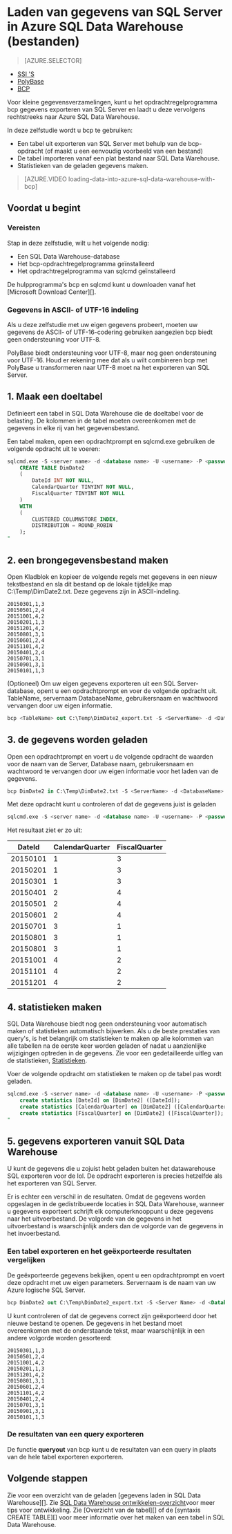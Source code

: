 <properties
   pageTitle="Laden van gegevens van SQL Server in Azure SQL Data Warehouse (bcp) | Microsoft Azure"
   description="Voor een kleine gegevensgrootte wordt bcp gegevens uit SQL Server om bestanden te exporteren en de gegevens rechtstreeks importeren in Azure SQL Data Warehouse."
   services="sql-data-warehouse"
   documentationCenter="NA"
   authors="lodipalm"
   manager="barbkess"
   editor=""/>

<tags
   ms.service="sql-data-warehouse"
   ms.devlang="NA"
   ms.topic="article"
   ms.tgt_pltfrm="NA"
   ms.workload="data-services"
   ms.date="06/30/2016"
   ms.author="lodipalm;barbkess;sonyama"/>


# <a name="load-data-from-sql-server-into-azure-sql-data-warehouse-flat-files"></a>Laden van gegevens van SQL Server in Azure SQL Data Warehouse (bestanden)

> [AZURE.SELECTOR]
- [SSI 'S](sql-data-warehouse-load-from-sql-server-with-integration-services.md)
- [PolyBase](sql-data-warehouse-load-from-sql-server-with-polybase.md)
- [BCP](sql-data-warehouse-load-from-sql-server-with-bcp.md)

Voor kleine gegevensverzamelingen, kunt u het opdrachtregelprogramma bcp gegevens exporteren van SQL Server en laadt u deze vervolgens rechtstreeks naar Azure SQL Data Warehouse.

In deze zelfstudie wordt u bcp te gebruiken:

- Een tabel uit exporteren van SQL Server met behulp van de bcp-opdracht (of maakt u een eenvoudig voorbeeld van een bestand)
- De tabel importeren vanaf een plat bestand naar SQL Data Warehouse.
- Statistieken van de geladen gegevens maken.

>[AZURE.VIDEO loading-data-into-azure-sql-data-warehouse-with-bcp]

## <a name="before-you-begin"></a>Voordat u begint

### <a name="prerequisites"></a>Vereisten

Stap in deze zelfstudie, wilt u het volgende nodig:

- Een SQL Data Warehouse-database
- Het bcp-opdrachtregelprogramma geïnstalleerd
- Het opdrachtregelprogramma van sqlcmd geïnstalleerd

De hulpprogramma's bcp en sqlcmd kunt u downloaden vanaf het [Microsoft Download Center][].

### <a name="data-in-ascii-or-utf-16-format"></a>Gegevens in ASCII- of UTF-16 indeling

Als u deze zelfstudie met uw eigen gegevens probeert, moeten uw gegevens de ASCII- of UTF-16-codering gebruiken aangezien bcp biedt geen ondersteuning voor UTF-8. 

PolyBase biedt ondersteuning voor UTF-8, maar nog geen ondersteuning voor UTF-16. Houd er rekening mee dat als u wilt combineren bcp met PolyBase u transformeren naar UTF-8 moet na het exporteren van SQL Server. 


## <a name="1-create-a-destination-table"></a>1. Maak een doeltabel

Definieert een tabel in SQL Data Warehouse die de doeltabel voor de belasting. De kolommen in de tabel moeten overeenkomen met de gegevens in elke rij van het gegevensbestand.

Een tabel maken, open een opdrachtprompt en sqlcmd.exe gebruiken de volgende opdracht uit te voeren:


```sql
sqlcmd.exe -S <server name> -d <database name> -U <username> -P <password> -I -Q "
    CREATE TABLE DimDate2
    (
        DateId INT NOT NULL,
        CalendarQuarter TINYINT NOT NULL,
        FiscalQuarter TINYINT NOT NULL
    )
    WITH
    (
        CLUSTERED COLUMNSTORE INDEX,
        DISTRIBUTION = ROUND_ROBIN
    );
"
```


## <a name="2-create-a-source-data-file"></a>2. een brongegevensbestand maken

Open Kladblok en kopieer de volgende regels met gegevens in een nieuw tekstbestand en sla dit bestand op de lokale tijdelijke map C:\Temp\DimDate2.txt. Deze gegevens zijn in ASCII-indeling.

```
20150301,1,3
20150501,2,4
20151001,4,2
20150201,1,3
20151201,4,2
20150801,3,1
20150601,2,4
20151101,4,2
20150401,2,4
20150701,3,1
20150901,3,1
20150101,1,3
```

(Optioneel) Om uw eigen gegevens exporteren uit een SQL Server-database, opent u een opdrachtprompt en voer de volgende opdracht uit. TableName, servernaam DatabaseName, gebruikersnaam en wachtwoord vervangen door uw eigen informatie.

```sql
bcp <TableName> out C:\Temp\DimDate2_export.txt -S <ServerName> -d <DatabaseName> -U <Username> -P <Password> -q -c -t ','
```



## <a name="3-load-the-data"></a>3. de gegevens worden geladen
Open een opdrachtprompt en voert u de volgende opdracht de waarden voor de naam van de Server, Database naam, gebruikersnaam en wachtwoord te vervangen door uw eigen informatie voor het laden van de gegevens.

```sql
bcp DimDate2 in C:\Temp\DimDate2.txt -S <ServerName> -d <DatabaseName> -U <Username> -P <password> -q -c -t  ','
```

Met deze opdracht kunt u controleren of dat de gegevens juist is geladen

```sql
sqlcmd.exe -S <server name> -d <database name> -U <username> -P <password> -I -Q "SELECT * FROM DimDate2 ORDER BY 1;"
```

Het resultaat ziet er zo uit:

DateId |CalendarQuarter |FiscalQuarter
----------- |--------------- |-------------
20150101 |1 |3
20150201 |1 |3
20150301 |1 |3
20150401 |2 |4
20150501 |2 |4
20150601 |2 |4
20150701 |3 |1
20150801 |3 |1
20150801 |3 |1
20151001 |4 |2
20151101 |4 |2
20151201 |4 |2

## <a name="4-create-statistics"></a>4. statistieken maken

SQL Data Warehouse biedt nog geen ondersteuning voor automatisch maken of statistieken automatisch bijwerken. Als u de beste prestaties van query's, is het belangrijk om statistieken te maken op alle kolommen van alle tabellen na de eerste keer worden geladen of nadat u aanzienlijke wijzigingen optreden in de gegevens. Zie voor een gedetailleerde uitleg van de statistieken, [Statistieken][]. 

Voer de volgende opdracht om statistieken te maken op de tabel pas wordt geladen.

```sql
sqlcmd.exe -S <server name> -d <database name> -U <username> -P <password> -I -Q "
    create statistics [DateId] on [DimDate2] ([DateId]);
    create statistics [CalendarQuarter] on [DimDate2] ([CalendarQuarter]);
    create statistics [FiscalQuarter] on [DimDate2] ([FiscalQuarter]);
"
```

## <a name="5-export-data-from-sql-data-warehouse"></a>5. gegevens exporteren vanuit SQL Data Warehouse
U kunt de gegevens die u zojuist hebt geladen buiten het datawarehouse SQL exporteren voor de lol.  De opdracht exporteren is precies hetzelfde als het exporteren van SQL Server.

Er is echter een verschil in de resultaten. Omdat de gegevens worden opgeslagen in de gedistribueerde locaties in SQL Data Warehouse, wanneer u gegevens exporteert schrijft elk computerknooppunt u deze gegevens naar het uitvoerbestand. De volgorde van de gegevens in het uitvoerbestand is waarschijnlijk anders dan de volgorde van de gegevens in het invoerbestand.

### <a name="export-a-table-and-compare-exported-results"></a>Een tabel exporteren en het geëxporteerde resultaten vergelijken

De geëxporteerde gegevens bekijken, opent u een opdrachtprompt en voert deze opdracht met uw eigen parameters. Servernaam is de naam van uw Azure logische SQL Server.

```sql
bcp DimDate2 out C:\Temp\DimDate2_export.txt -S <Server Name> -d <Database Name> -U <Username> -P <password> -q -c -t ','
```
U kunt controleren of dat de gegevens correct zijn geëxporteerd door het nieuwe bestand te openen. De gegevens in het bestand moet overeenkomen met de onderstaande tekst, maar waarschijnlijk in een andere volgorde worden gesorteerd:

```
20150301,1,3
20150501,2,4
20151001,4,2
20150201,1,3
20151201,4,2
20150801,3,1
20150601,2,4
20151101,4,2
20150401,2,4
20150701,3,1
20150901,3,1
20150101,1,3
```

### <a name="export-the-results-of-a-query"></a>De resultaten van een query exporteren

De functie **queryout** van bcp kunt u de resultaten van een query in plaats van de hele tabel exporteren exporteren. 

## <a name="next-steps"></a>Volgende stappen
Zie voor een overzicht van de geladen [gegevens laden in SQL Data Warehouse][].
Zie [SQL Data Warehouse ontwikkelen-overzicht][]voor meer tips voor ontwikkeling.
Zie [Overzicht van de tabel][] of de [syntaxis CREATE TABLE][] voor meer informatie over het maken van een tabel in SQL Data Warehouse.

<!--Image references-->

<!--Article references-->

[Laden van gegevens in SQL Data Warehouse]: ./sql-data-warehouse-overview-load.md
[SQL Data Warehouse ontwikkelen-overzicht]: ./sql-data-warehouse-overview-develop.md
[Tabel-overzicht]: ./sql-data-warehouse-tables-overview.md
[Statistieken]: ./sql-data-warehouse-tables-statistics.md

<!--MSDN references-->
[bcp]: https://msdn.microsoft.com/library/ms162802.aspx
[De syntaxis CREATE TABLE]: https://msdn.microsoft.com/library/mt203953.aspx

<!--Other Web references-->
[Microsoft Downloadcentrum]: https://www.microsoft.com/download/details.aspx?id=36433
